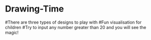 # Drawing-Time
#There are three types of designs to play with
#Fun visualisation for children
#Try to input any number greater than 20 and you will see the magic!

